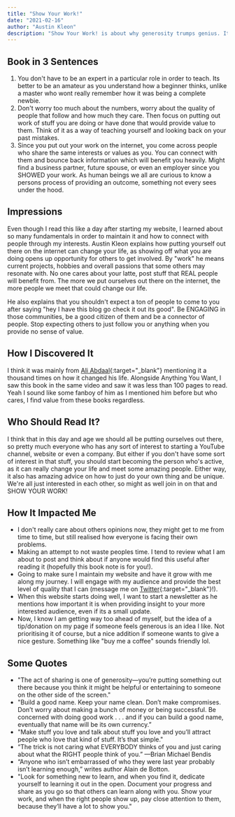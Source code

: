 ```yaml
---
title: "Show Your Work!"
date: "2021-02-16"
author: "Austin Kleon"
description: "Show Your Work! is about why generosity trumps genius. It's about getting findable, about using the network instead of wasting time networking. It's not self-promotion, it's self-discovery let others into your process, then let them steal from you."
---
```


## Book in 3 Sentences

1. You don't have to be an expert in a particular role in order to teach. Its better to be an amateur as you understand how a beginner thinks, unlike a master who wont really remember how it was being a complete newbie.
2. Don't worry too much about the numbers, worry about the quality of people that follow and how much they care. Then focus on putting out work of stuff you are doing or have done that would provide value to them. Think of it as a way of teaching yourself and looking back on your past mistakes.
3. Since you put out your work on the internet, you come across people who share the same interests or values as you. You can connect with them and bounce back information which will benefit you heavily. Might find a business partner, future spouse, or even an employer since you SHOWED your work. As human beings we all are curious to know a persons process of providing an outcome, something not every sees under the hood.

## Impressions

Even though I read this like a day after starting my website, I learned about so many fundamentals in order to maintain it and how to connect with people through my interests. Austin Kleon explains how putting yourself out there on the internet can change your life, as showing off what you are doing opens up opportunity for others to get involved. By "work" he means current projects, hobbies and overall passions that some others may resonate with. No one cares about your latte, post stuff that REAL people will benefit from. The more we put ourselves out there on the internet, the more people we meet that could change our life.

He also explains that you shouldn't expect a ton of people to come to you after saying "hey I have this blog go check it out its good". Be ENGAGING in those communities, be a good citizen of them and be a connector of people. Stop expecting others to just follow you or anything when you provide no sense of value.

## How I Discovered It

I think it was mainly from [Ali Abdaal](https://youtu.be/hv1gOEY3cs4){:target="\_blank"} mentioning it a thousand times on how it changed his life. Alongside Anything You Want, I saw this book in the same video and saw it was less than 100 pages to read. Yeah I sound like some fanboy of him as I mentioned him before but who cares, I find value from these books regardless.

## Who Should Read It?

I think that in this day and age we should all be putting ourselves out there, so pretty much everyone who has any sort of interest to starting a YouTube channel, website or even a company. But either if you don't have some sort of interest in that stuff, you should start becoming the person who's active, as it can really change your life and meet some amazing people. Either way, it also has amazing advice on how to just do your own thing and be unique. We're all just interested in each other, so might as well join in on that and SHOW YOUR WORK!

## How It Impacted Me

- I don't really care about others opinions now, they might get to me from time to time, but still realised how everyone is facing their own problems.
- Making an attempt to not waste peoples time. I tend to review what I am about to post and think about if anyone would find this useful after reading it (hopefully this book note is for you!).
- Going to make sure I maintain my website and have it grow with me along my journey. I will engage with my audience and provide the best level of quality that I can (message me on [Twitter](https://twitter.com/parsamesgarha){:target="\_blank"}!).
- When this website starts doing well, I want to start a newsletter as he mentions how important it is when providing insight to your more interested audience, even if its a small update.
- Now, I know I am getting way too ahead of myself, but the idea of a tip/donation on my page if someone feels generous is an idea I like. Not prioritising it of course, but a nice addition if someone wants to give a nice gesture. Something like "buy me a coffee" sounds friendly lol.

## Some Quotes

- "The act of sharing is one of generosity—you’re putting something out there because you think it might be helpful or entertaining to someone on the other side of the screen."
- "Build a good name. Keep your name clean. Don’t make compromises. Don’t worry about making a bunch of money or being successful. Be concerned with doing good work . . . and if you can build a good name, eventually that name will be its own currency.”
- "Make stuff you love and talk about stuff you love and you’ll attract people who love that kind of stuff. It’s that simple."
- “The trick is not caring what EVERYBODY thinks of you and just caring about what the RIGHT people think of you.” —Brian Michael Bendis
- “Anyone who isn’t embarrassed of who they were last year probably isn’t learning enough,” writes author Alain de Botton.
- "Look for something new to learn, and when you find it, dedicate yourself to learning it out in the open. Document your progress and share as you go so that others can learn along with you. Show your work, and when the right people show up, pay close attention to them, because they’ll have a lot to show you."
